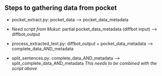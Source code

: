 ## Steps to gathering data from pocket

* pocket_extract.py: pocket_data --> pocket_data_metadata

* *Need script from Mukut*: partial pocket_data_metadata (diffbot input) --> diffbot_output

* process_extracted_text.py: diffbot_output + pocket_data_metadata --> complete_data_AND_metadata

* split_sentences.py: complete_data_AND_metadata --> split_complete_data_AND_metadata *This needs to be combined with the script above*

